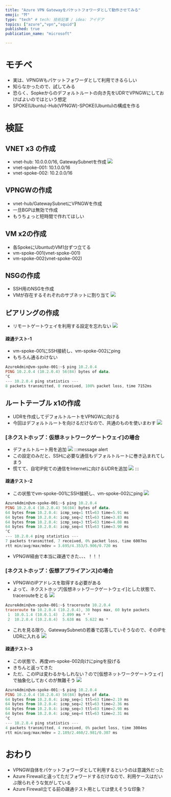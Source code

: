 ```yaml
---
title: "Azure VPN Gatewayをパケットフォワーダとして動作させてみる"
emoji: "⛩️"
type: "tech" # tech: 技術記事 / idea: アイデア
topics: ["azure","vpn","squid"]
published: true
publication_name: "microsoft"

---
```

# モチベ
- 実は、VPNGWもパケットフォワーダとして利用できるらしい
- 知らなかったので、試してみる
- 恐らく、Sopkeからのデフォルトルートの向き先をUDRでVPNGWにしておけばよいのではという想定
- SPOKE(Ubuntu)-Hub(VPNGW)-SPOKE(Ubuntu)の構成を作る

# 検証
## VNET x3 の作成
- vnet-hub: 10.0.0.0/16, GatewaySubnetを作成
![](/images/20230620-vpngw-forwarder/01.png)
- vnet-spoke-001: 10.1.0.0/16
- vnet-spoke-002: 10.2.0.0/16

## VPNGWの作成
- vnet-hub/GatewaySubnetにVPNGWを作成
- 一旦BGPは無効で作成
- もうちょっと短時間で作れてほしい

## VM x2の作成
- 各SpokeにUbuntuのVM1台ずつ立てる
- vm-spoke-001(vnet-spoke-001)
- vm-spoke-002(vnet-spoke-002)

## NSGの作成
- SSH用のNSGを作成
- VMが存在するそれぞれのサブネットに割り当て
![](/images/20230620-vpngw-forwarder/02.png)

## ピアリングの作成
- リモートゲートウェイを利用する設定を忘れない
![](/images/20230620-vpngw-forwarder/03.png)

#### 疎通テスト-1
- vm-spoke-001にSSH接続し、vm-spoke-002にping
- もちろん通るわけない

```powershell
AzureAdmin@vm-spoke-001:~$ ping 10.2.0.4
PING 10.2.0.4 (10.2.0.4) 56(84) bytes of data.
^C
--- 10.2.0.4 ping statistics ---
8 packets transmitted, 0 received, 100% packet loss, time 7152ms

```
## ルートテーブル x1の作成
- UDRを作成してデフォルトルートをVPNGWに向ける
- 今回はデフォルトルートを向けるだけなので、共通のものを使いまわす
![](/images/20230620-vpngw-forwarder/04.png)

### [ネクストホップ：仮想ネットワークゲートウェイ]の場合
- デフォルトルート用を追加
![](/images/20230620-vpngw-forwarder/05.png)
:::message alert
- この設定のみだと、SSHに必要な通信もデフォルトルートに巻き込まれてしまう
- 慌てて、自宅IP宛ての通信をInternetに向けるUDRを追加
![](/images/20230620-vpngw-forwarder/06.png)
:::

#### 疎通テスト-2
- この状態でvm-spoke-001にSSH接続し、vm-spoke-002にping
![](/images/20230620-vpngw-forwarder/07.png)

```powershell
AzureAdmin@vm-spoke-001:~$ ping 10.2.0.4
PING 10.2.0.4 (10.2.0.4) 56(84) bytes of data.
64 bytes from 10.2.0.4: icmp_seq=1 ttl=63 time=5.91 ms
64 bytes from 10.2.0.4: icmp_seq=2 ttl=63 time=3.83 ms
64 bytes from 10.2.0.4: icmp_seq=3 ttl=63 time=4.08 ms
64 bytes from 10.2.0.4: icmp_seq=4 ttl=63 time=3.90 ms
^C
--- 10.2.0.4 ping statistics ---
7 packets transmitted, 7 received, 0% packet loss, time 6007ms
rtt min/avg/max/mdev = 3.695/4.353/5.906/0.720 ms
```
- VPNGW経由で本当に疎通できた、、、！！！

### [ネクストホップ：仮想アプライアンス]の場合
- VPNGWのIPアドレスを取得する必要がある
- よって、ネクストホップ[仮想ネットワークゲートウェイ]とした状態で、tracerouteをとる
![](/images/20230620-vpngw-forwarder/08.png)

```powershell
AzureAdmin@vm-spoke-001:~$ traceroute 10.2.0.4
traceroute to 10.2.0.4 (10.2.0.4), 30 hops max, 60 byte packets
 1  10.0.1.4 (10.0.1.4)  2.899 ms * *
 2  10.2.0.4 (10.2.0.4)  5.638 ms  5.622 ms *

```
- これを見る限り、GatewaySubnetの若番で応答していそうなので、そのIPをUDRに入れる
![](/images/20230620-vpngw-forwarder/09.png)

#### 疎通テスト-3
- この状態で、再度vm-spoke-002向けにpingを投げる
- きちんと返ってきた
- ただ、このIPは変わるかもしれない？ので[仮想ネットワークゲートウェイ]で抽象化しておくのが無難そう
![](/images/20230620-vpngw-forwarder/10.png)

```powershell
AzureAdmin@vm-spoke-001:~$ ping 10.2.0.4
PING 10.2.0.4 (10.2.0.4) 56(84) bytes of data.
64 bytes from 10.2.0.4: icmp_seq=1 ttl=63 time=2.19 ms
64 bytes from 10.2.0.4: icmp_seq=2 ttl=63 time=2.36 ms
64 bytes from 10.2.0.4: icmp_seq=3 ttl=63 time=2.98 ms
64 bytes from 10.2.0.4: icmp_seq=4 ttl=63 time=2.31 ms
^C
--- 10.2.0.4 ping statistics ---
4 packets transmitted, 4 received, 0% packet loss, time 3004ms
rtt min/avg/max/mdev = 2.189/2.460/2.981/0.307 ms

```

# おわり
- VPNGW自体をパケットフォワーダとして利用するというのは意識外だった
- Azure Firewallと違ってただフォワードするだけなので、利用ケースはだいぶ限られそうな気がしている
- Azure Firewall立てる前の疎通テスト用としては使えそうな印象？